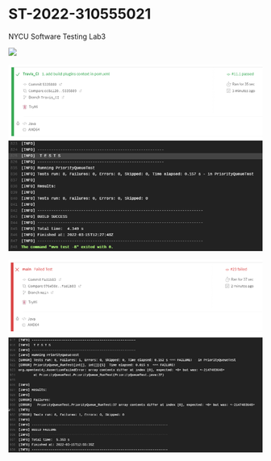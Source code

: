 # ST-2022-310555021

NYCU Software Testing Lab3

![](https://travis-ci.com/dcfvgb123456/310555021.svg?branch=main)

![](screenshots/pass_status.PNG)
![](screenshots/pass.PNG)


![](screenshots/failed_status.PNG)
![](screenshots/fail.PNG)


